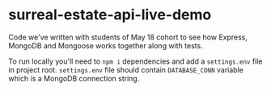 # surreal-estate-api-live-demo
Code we've written with students of May 18 cohort to see how Express, MongoDB and Mongoose works together along with tests.

To run locally you'll need to `npm i` dependencies and add a `settings.env` file in project root.
`settings.env` file should contain `DATABASE_CONN` variable which is a MongoDB connection string.
